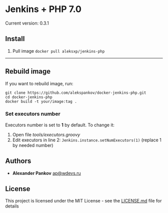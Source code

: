 Jenkins + PHP 7.0
=================

Current version: 0.3.1

## Install

1. Pull image ```docker pull aleksxp/jenkins-php```



---

## Rebuild image 

If you want to rebuild image, run:

```
git clone https://github.com/alekspankov/docker-jenkins-php.git
cd docker-jenkins-php
docker build -t your/image:tag .
```

### Set executors number

Executors number is set to **1** by default. To change it:

1. Open file _tools/executors.groovy_
2. Edit executors in line 2: ```Jenkins.instance.setNumExecutors(1)``` (replace 1 by needed number)

## Authors

* **Alexander Pankov** <ap@wdevs.ru>

## License

This project is licensed under the MIT License - see the [LICENSE.md](LICENSE.md) file for details